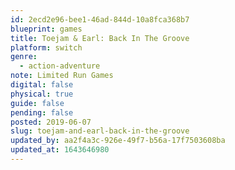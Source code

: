 ```yaml
---
id: 2ecd2e96-bee1-46ad-844d-10a8fca368b7
blueprint: games
title: Toejam & Earl: Back In The Groove
platform: switch
genre:
  - action-adventure
note: Limited Run Games
digital: false
physical: true
guide: false
pending: false
posted: 2019-06-07
slug: toejam-and-earl-back-in-the-groove
updated_by: aa2f4a3c-926e-49f7-b56a-17f7503608ba
updated_at: 1643646980
---
```

